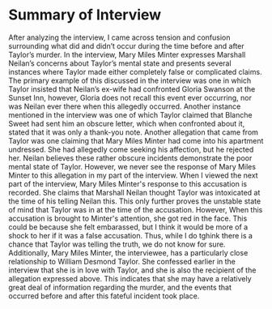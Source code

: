 # Summary of Interview

After analyzing the interview, I came across tension and confusion surrounding what did and didn’t occur during the time before and after Taylor’s murder. In the interview, Mary Miles Minter expresses Marshall Neilan’s concerns about Taylor’s mental state and presents several instances where Taylor made either completely false or complicated claims. The primary example of this discussed in the interview was one in which Taylor insisted that Neilan’s ex-wife had confronted Gloria Swanson at the Sunset Inn, however, Gloria does not recall this event ever occurring, nor was Neilan ever there when this allegedly occurred. Another instance mentioned in the interview was one of which Taylor claimed that Blanche Sweet had sent him an obscure letter, which when confronted about it, stated that it was only a thank-you note. Another allegation that came from Taylor was one claiming that Mary Miles Minter had come into his apartment undressed. She had allegedly come seeking his affection, but he rejected her. Neilan believes these rather obscure incidents demonstrate the poor mental state of Taylor. However, we never see the response of Mary Miles Minter to this allegation in my part of the interview. When I viewed the next part of the interview, Mary Miles Minter's response to this accusation is recorded. She claims that Marshall Neilan thought Taylor was intoxicated at the time of his telling Neilan this. This only further proves the unstable state of mind that Taylor was in at the time of the accusation. However, When this accusation is brought to Minter's attention, she got red in the face. This could be because she felt embarassed, but I think it would be more of a shock to her if it was a false accusation. Thus, while I do tghink there is a chance that Taylor was telling the truth, we do not know for sure. Additionally, Mary Miles Minter, the interviewee, has a particularly close relationship to William Desmond Taylor. She confessed earlier in the interview that she is in love with Taylor, and she is also the recipient of the allegation expressed above. This indicates that she may have a relatively great deal of information regarding the murder, and the events that occurred before and after this fateful incident took place.  


